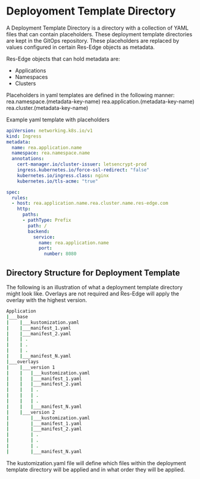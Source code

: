 # Deployoment Template Directory

A Deployment Template Directory is a directory with a collection of YAML files that can contain placeholders.  These deployment template directories are kept in the GitOps repository.  These placeholders are replaced by values configured in certain Res-Edge objects as metadata.  

Res-Edge objects that can hold metadata are:

- Applications
- Namespaces
- Clusters

Placeholders in yaml templates are defined in the following manner:
rea.namespace.(metadata-key-name)
rea.application.(metadata-key-name)
rea.cluster.(metadata-key-name)

Example yaml template with placeholders

```yaml
apiVersion: networking.k8s.io/v1
kind: Ingress
metadata:
  name: rea.application.name
  namespace: rea.namespace.name
  annotations:
    cert-manager.io/cluster-issuer: letsencrypt-prod
    ingress.kubernetes.io/force-ssl-redirect: "false"
    kubernetes.io/ingress.class: nginx
    kubernetes.io/tls-acme: "true"

spec:
  rules:
  - host: rea.application.name.rea.cluster.name.res-edge.com
    http:
      paths:
      - pathType: Prefix
        path: /
        backend:
          service:
            name: rea.application.name
            port:
              number: 8080
```

## Directory Structure for Deployment Template

The following is an illustration of what a deployment template directory might look like.  Overlays are not required and Res-Edge will apply the overlay with the highest version.

```bash
Application
|___base
|    |___kustomization.yaml
|    |___manifest_1.yaml
|    |___manifest_2.yaml
|    | .
|    | .
|    | .
|    |___manifest_N.yaml
|___overlays
|    |___version 1
|    |   |___kustomization.yaml
|    |   |___manifest_1.yaml
|    |   |___manifest_2.yaml
|    |   | .
|    |   | .
|    |   | .
|    |   |___manifest_N.yaml
|    |___version 2
|        |___kustomization.yaml
|        |___manifest_1.yaml
|        |___manifest_2.yaml
|        | .
|        | .
|        | .
|        |___manifest_N.yaml
```

The kustomization.yaml file will define which files within the deployment template directory will be applied and in what order they will be applied.
